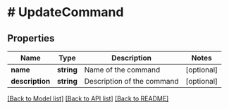 # # UpdateCommand

## Properties

Name | Type | Description | Notes
------------ | ------------- | ------------- | -------------
**name** | **string** | Name of the command | [optional]
**description** | **string** | Description of the command | [optional]

[[Back to Model list]](../../README.md#models) [[Back to API list]](../../README.md#endpoints) [[Back to README]](../../README.md)

